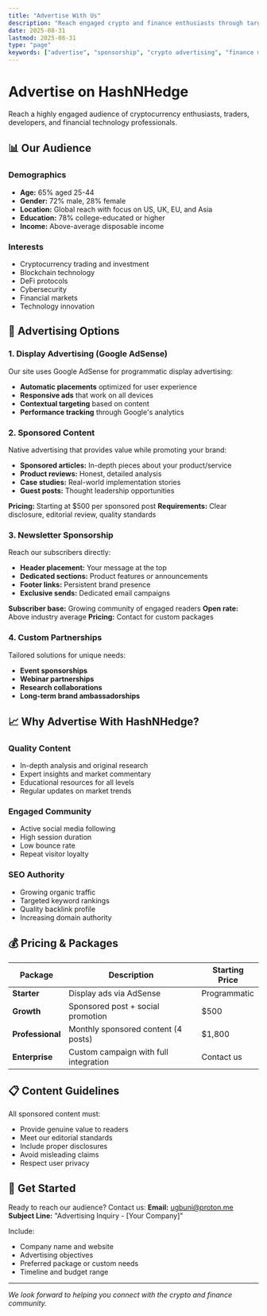 ```yaml
---
title: "Advertise With Us"
description: "Reach engaged crypto and finance enthusiasts through targeted advertising on HashNHedge"
date: 2025-08-31
lastmod: 2025-08-31
type: "page"
keywords: ["advertise", "sponsorship", "crypto advertising", "finance marketing", "display ads", "sponsored content"]
---
```


# Advertise on HashNHedge

Reach a highly engaged audience of cryptocurrency enthusiasts, traders, developers, and financial technology professionals.

## 📊 Our Audience

### Demographics
- **Age:** 65% aged 25-44
- **Gender:** 72% male, 28% female
- **Location:** Global reach with focus on US, UK, EU, and Asia
- **Education:** 78% college-educated or higher
- **Income:** Above-average disposable income

### Interests
- Cryptocurrency trading and investment
- Blockchain technology
- DeFi protocols
- Cybersecurity
- Financial markets
- Technology innovation

## 🎯 Advertising Options

### 1. Display Advertising (Google AdSense)
Our site uses Google AdSense for programmatic display advertising:
- **Automatic placements** optimized for user experience
- **Responsive ads** that work on all devices
- **Contextual targeting** based on content
- **Performance tracking** through Google's analytics

### 2. Sponsored Content
Native advertising that provides value while promoting your brand:
- **Sponsored articles:** In-depth pieces about your product/service
- **Product reviews:** Honest, detailed analysis
- **Case studies:** Real-world implementation stories
- **Guest posts:** Thought leadership opportunities

**Pricing:** Starting at $500 per sponsored post
**Requirements:** Clear disclosure, editorial review, quality standards
### 3. Newsletter Sponsorship
Reach our subscribers directly:
- **Header placement:** Your message at the top
- **Dedicated sections:** Product features or announcements
- **Footer links:** Persistent brand presence
- **Exclusive sends:** Dedicated email campaigns

**Subscriber base:** Growing community of engaged readers
**Open rate:** Above industry average
**Pricing:** Contact for custom packages

### 4. Custom Partnerships
Tailored solutions for unique needs:
- **Event sponsorships**
- **Webinar partnerships**
- **Research collaborations**
- **Long-term brand ambassadorships**

## 📈 Why Advertise With HashNHedge?

### Quality Content
- In-depth analysis and original research
- Expert insights and market commentary
- Educational resources for all levels
- Regular updates on market trends

### Engaged Community
- Active social media following
- High session duration
- Low bounce rate
- Repeat visitor loyalty

### SEO Authority
- Growing organic traffic
- Targeted keyword rankings
- Quality backlink profile
- Increasing domain authority

## 💰 Pricing & Packages

| Package | Description | Starting Price |
|---------|-------------|----------------|
| **Starter** | Display ads via AdSense | Programmatic |
| **Growth** | Sponsored post + social promotion | $500 |
| **Professional** | Monthly sponsored content (4 posts) | $1,800 |
| **Enterprise** | Custom campaign with full integration | Contact us |

## 📋 Content Guidelines

All sponsored content must:
- Provide genuine value to readers
- Meet our editorial standards
- Include proper disclosures
- Avoid misleading claims
- Respect user privacy

## 🚀 Get Started

Ready to reach our audience? Contact us:
**Email:** [ugbuni@proton.me](mailto:ugbuni@proton.me)
**Subject Line:** "Advertising Inquiry - [Your Company]"

Include:
- Company name and website
- Advertising objectives
- Preferred package or custom needs
- Timeline and budget range

---

*We look forward to helping you connect with the crypto and finance community.*